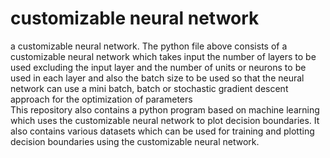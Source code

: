 # customizable neural network
a customizable neural network.
The python file above consists of a customizable neural network which takes input the number of layers to be used excluding the input  layer and the number of units or neurons  to be used in each layer  and also the batch size to be used so that the neural network can use a mini batch, batch or stochastic gradient descent approach  for the optimization of parameters     
This repository also contains a python program based on machine learning which uses the customizable neural network to plot decision boundaries.
It also contains various datasets which can be used for training and plotting decision boundaries using the customizable neural network.
